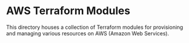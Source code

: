# AWS Terraform Modules

This directory houses a collection of Terraform modules for provisioning and managing various resources on AWS (Amazon Web Services).
